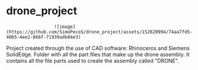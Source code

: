 # drone_project
                      ![image](https://github.com/SimoPecoS/drone_project/assets/152620994/74aa7fd5-4065-4ee2-866f-71939adb84e3)

Project created through the use of CAD software: Rhinoceros and Siemens SolidEdge. Folder with all the part files that make up the drone assembly.
It contains all the file parts used to create the assembly called "DRONE".

